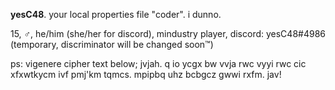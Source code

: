 **yesC48**.
your local properties file "coder". i dunno.

15,
♂️,
he/him (she/her for discord),
mindustry player,
discord: yesC48#4986 (temporary, discriminator will be changed soon™)

ps: vigenere cipher text below;
jvjah. q io ycgx bw vvja rwc vyyi rwc cic xfxwtkycm ivf pmj'km tqmcs. mpipbq uhz bcbgcz gwwi rxfm. jav!
